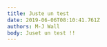 ```yaml
---
title: Juste un test
date: 2019-06-06T08:10:41.761Z
authors: M-J Wall
body: Juset un test !!
---
```

